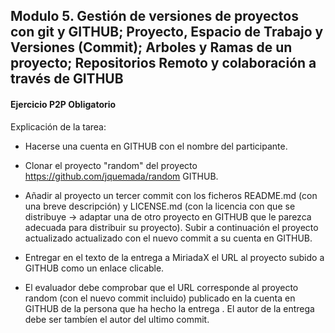 Modulo 5. Gestión de versiones de proyectos con git y GITHUB; Proyecto, Espacio de Trabajo y Versiones (Commit); Arboles y Ramas de un proyecto; Repositorios Remoto y colaboración a través de GITHUB 
------------------------------------------------------------

#### Ejercicio P2P Obligatorio

Explicación de la tarea:

* Hacerse una cuenta en GITHUB con el nombre del participante.

* Clonar el proyecto "random" del proyecto https://github.com/jquemada/random GITHUB.

* Añadir al proyecto un tercer commit con los ficheros README.md (con una breve descripción) y  LICENSE.md (con la licencia con que se distribuye -> adaptar una de otro proyecto en GITHUB que le parezca adecuada para distribuir su proyecto). Subir a continuación el proyecto actualizado actualizado con el nuevo commit a su cuenta en GITHUB.

* Entregar en el texto de la entrega a MiriadaX  el URL al proyecto subido a GITHUB como un enlace clicable.

* El evaluador debe comprobar que el URL corresponde al proyecto random (con el nuevo commit incluido) publicado en la cuenta en GITHUB de la persona que ha hecho la entrega . El autor de la entrega debe ser tambíen el autor del ultimo commit.
